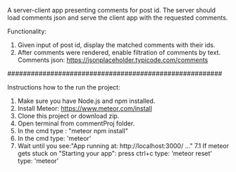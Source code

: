 A server-client app presenting comments for post id.
The server should load comments json and serve the client app with the requested comments.

Functionality:
1. Given input of post id, display the matched comments with their ids.
2. After comments were rendered, enable filtration of comments by text.
Comments json: https://jsonplaceholder.typicode.com/comments


#######################################################

Instructions how to the run the project:
1. Make sure you have Node.js and npm installed. 
2. Install Meteor:
https://www.meteor.com/install
3. Clone this project or download zip.
4. Open terminal from commentProj folder.
5. In the cmd type : "meteor npm install"
6. In the cmd type: 'meteor'
7. Wait until you see:"App running at: http://localhost:3000/ ..."
	7.1 If meteor gets stuck on "Starting your app":
		press ctrl+c
		type: 'meteor reset'  
		type: 'meteor'


